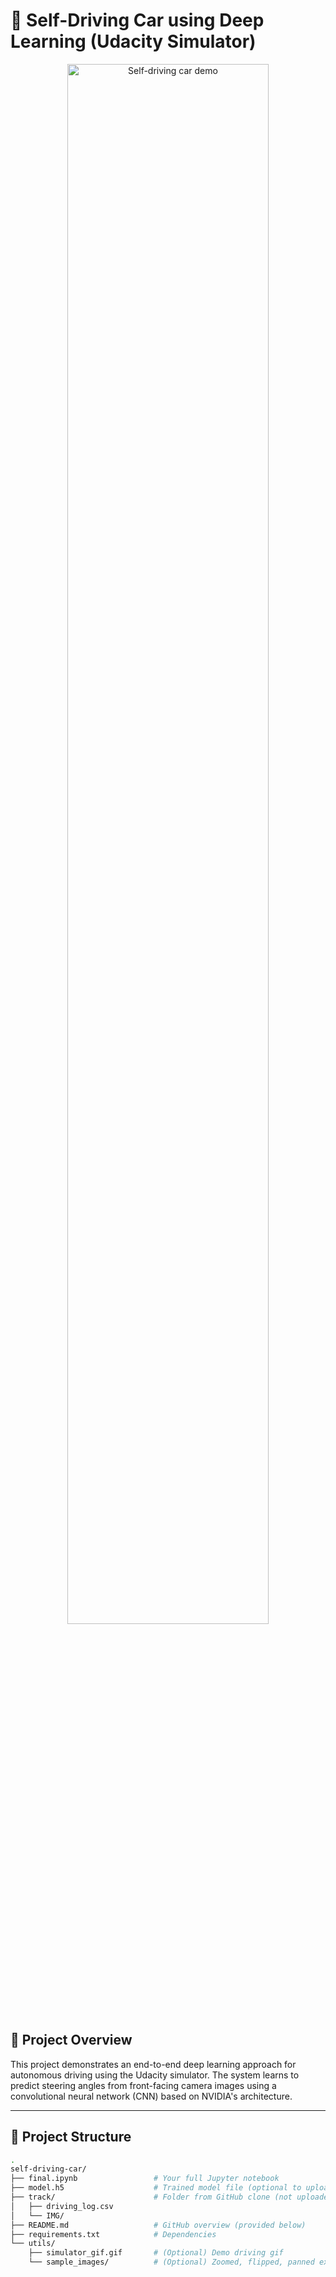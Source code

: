 # 🚗 Self-Driving Car using Deep Learning (Udacity Simulator)

<p align="center">
  <img src="https://user-images.githubusercontent.com/12345678/placeholder.gif" alt="Self-driving car demo" width="80%">
</p>

## 🧠 Project Overview

This project demonstrates an end-to-end deep learning approach for autonomous driving using the Udacity simulator. The system learns to predict steering angles from front-facing camera images using a convolutional neural network (CNN) based on NVIDIA's architecture.

---

## 📁 Project Structure

```bash
.
self-driving-car/
├── final.ipynb                 # Your full Jupyter notebook
├── model.h5                    # Trained model file (optional to upload)
├── track/                      # Folder from GitHub clone (not uploaded directly to GitHub)
│   ├── driving_log.csv
│   └── IMG/
├── README.md                   # GitHub overview (provided below)
├── requirements.txt            # Dependencies
└── utils/
    ├── simulator_gif.gif       # (Optional) Demo driving gif
    └── sample_images/          # (Optional) Zoomed, flipped, panned examples

